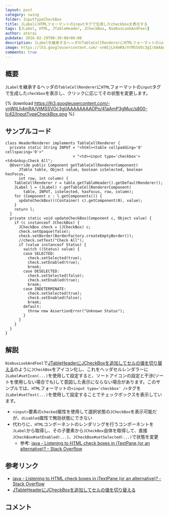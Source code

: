 ```yaml
---
layout: post
category: swing
folder: InputTypeCheckBox
title: JLabelにHTMLフォーマットのinputタグで生成したcheckboxを表示する
tags: [JLabel, HTML, JTableHeader, JCheckBox, NimbusLookAndFeel]
author: aterai
pubdate: 2016-02-29T00:30:08+09:00
description: JLabelを継承するヘッダのTableCellRendererにHTMLフォーマットのinputタグで生成したcheckboxを表示し、クリックに応じてその状態を変更します。
image: https://lh3.googleusercontent.com/-vnWIjLh4mRA/VtMSSVOc3gI/AAAAAAAAOPo/41aAmP3gMuc/s800-Ic42/InputTypeCheckBox.png
comments: true
---
```

## 概要
`JLabel`を継承するヘッダの`TableCellRenderer`に`HTML`フォーマットの`input`タグで生成した`checkbox`を表示し、クリックに応じてその状態を変更します。

{% download https://lh3.googleusercontent.com/-vnWIjLh4mRA/VtMSSVOc3gI/AAAAAAAAOPo/41aAmP3gMuc/s800-Ic42/InputTypeCheckBox.png %}

## サンプルコード
<pre class="prettyprint"><code>class HeaderRenderer implements TableCellRenderer {
  private static String INPUT = "&lt;html&gt;&lt;table cellpadding='0' cellspacing='0'&gt;"
                              + "&lt;td&gt;&lt;input type='checkbox'&gt;&lt;td&gt;&amp;nbsp;Check All";
  @Override public Component getTableCellRendererComponent(
      JTable table, Object value, boolean isSelected, boolean hasFocus,
      int row, int column) {
    TableCellRenderer r = table.getTableHeader().getDefaultRenderer();
    JLabel l = (JLabel) r.getTableCellRendererComponent(
        table, INPUT, isSelected, hasFocus, row, column);
    for (Component c : l.getComponents()) {
      updateCheckBox(((Container) c).getComponent(0), value);
    }
    return l;
  }
  private static void updateCheckBox(Component c, Object value) {
    if (c instanceof JCheckBox) {
      JCheckBox check = (JCheckBox) c;
      check.setOpaque(false);
      check.setBorder(BorderFactory.createEmptyBorder());
      //check.setText("Check All");
      if (value instanceof Status) {
        switch ((Status) value) {
        case SELECTED:
          check.setSelected(true);
          check.setEnabled(true);
          break;
        case DESELECTED:
          check.setSelected(false);
          check.setEnabled(true);
          break;
        case INDETERMINATE:
          check.setSelected(true);
          check.setEnabled(false);
          break;
        default:
          throw new AssertionError("Unknown Status");
        }
      }
    }
  }
}
</code></pre>

## 解説
`NimbusLookAndFeel`で[JTableHeaderにJCheckBoxを追加してセルの値を切り替える](https://ateraimemo.com/Swing/TableHeaderCheckBox.html)のように`JCheckBox`をアイコン化し、これをヘッダセルレンダラーに`JLabel#setIcon(...)`を使用して設定すると、ソートアイコンの設定と干渉(ソートを使用しない場合でも)して意図した表示にならない場合があります。このサンプルでは、`HTML`フォーマットの`<input type='checkbox' />`タグを`JLabel#setText(...)`を使用して設定することでチェックボックスを表示しています。

- `<input>`要素の`checked`属性を使用して選択状態の`JCheckBox`を表示可能だが、`disabled`属性で無効状態にできない
- 代わりに、`HTML`コンポーネントのレンダリングを行うコンポーネントを`JLabel`から取得し、その子要素から`JCheckBox`自体を取得して、直接`JCheckBox#setEnabled(...)`、`JCheckBox#setSelected(...)`で状態を変更
    - 参考: [java - Listening to HTML check boxes in jTextPane (or an alternative)? - Stack Overflow](https://stackoverflow.com/questions/7958378/listening-to-html-check-boxes-in-jtextpane-or-an-alternative)

<!-- dummy comment line for breaking list -->

## 参考リンク
- [java - Listening to HTML check boxes in jTextPane (or an alternative)? - Stack Overflow](https://stackoverflow.com/questions/7958378/listening-to-html-check-boxes-in-jtextpane-or-an-alternative)
- [JTableHeaderにJCheckBoxを追加してセルの値を切り替える](https://ateraimemo.com/Swing/TableHeaderCheckBox.html)

<!-- dummy comment line for breaking list -->

## コメント
